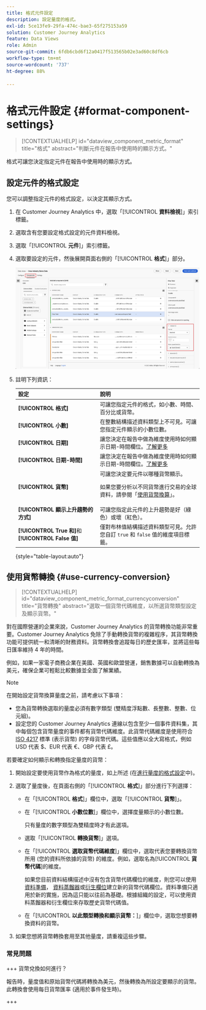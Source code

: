 ```yaml
---
title: 格式元件設定
description: 設定量度的格式。
exl-id: 5ce13fe9-29fa-474c-bae3-65f275153a59
solution: Customer Journey Analytics
feature: Data Views
role: Admin
source-git-commit: 6fdb6cbd6f12a0417f513565b02e3ad60c8df6cb
workflow-type: tm+mt
source-wordcount: '737'
ht-degree: 88%

---
```


# 格式元件設定 {#format-component-settings}

<!-- markdownlint-disable MD034 -->

>[!CONTEXTUALHELP]
>id="dataview_component_metric_format"
>title="格式"
>abstract="判斷元件在報告中使用時的顯示方式。"

<!-- markdownlint-enable MD034 -->


格式可讓您決定指定元件在報告中使用時的顯示方式。

## 設定元件的格式設定

您可以調整指定元件的格式設定，以決定其顯示方式。

1. 在 Customer Journey Analytics 中，選取「[!UICONTROL **資料檢視**]」索引標籤。

1. 選取含有您要設定格式設定的元件資料檢視。

1. 選取「[!UICONTROL **元件**]」索引標籤。

1. 選取要設定的元件，然後展開頁面右側的「[!UICONTROL **格式**]」部分。

   ![格式設定](../assets/format-settings.png)

1. 註明下列資訊：

   | 設定 | 說明 |
   | --- | --- |
   | **[!UICONTROL 格式]** | 可讓您指定元件的格式，如小數、時間、百分比或貨幣。 |
   | **[!UICONTROL 小數]** | 在整數結構描述資料類型上不可見。可讓您指定元件顯示的小數位數。 |
   | **[!UICONTROL 日期]** | 讓您決定在報告中做為維度使用時如何顯示日期-時間欄位。[了解更多](../../use-cases/data-views/data-views-usecases.md#date-and-date-time-use-cases) |
   | **[!UICONTROL 日期-時間]** | 讓您決定在報告中做為維度使用時如何顯示日期-時間欄位。[了解更多](../../use-cases/data-views/data-views-usecases.md#date-and-date-time-use-cases) |
   | **[!UICONTROL 貨幣]** | 可讓您決定要元件以哪種貨幣顯示。 <p>如果您要分析以不同貨幣進行交易的全球資料，請參閱「[使用貨幣換算](#use-currency-conversion)」。</p> |
   | **[!UICONTROL 顯示上升趨勢的方式]** | 可讓您指定此元件的上升趨勢是好（綠色）或壞（紅色）。 |
   | **[!UICONTROL True 和]**&#x200B;和 **[!UICONTROL False 值]** | 僅對布林值結構描述資料類型可見。允許您自訂 `true` 和 `false` 值的維度項目標籤。 |

   {style="table-layout:auto"}

## 使用貨幣轉換 {#use-currency-conversion}

<!-- markdownlint-disable MD034 -->

>[!CONTEXTUALHELP]
>id="dataview_component_metric_format_currencyconversion"
>title="貨幣轉換"
>abstract="選取一個貨幣代碼維度，以所選貨幣類型設定及顯示貨幣。"

<!-- markdownlint-enable MD034 -->

對在國際營運的企業來說，Customer Journey Analytics 的貨幣轉換功能非常重要。Customer Journey Analytics 免除了手動轉換貨幣的複雜程序，其貨幣轉換功能可提供統一和清晰的財務資料。貨幣轉換會追蹤每日的歷史匯率，並將這些每日匯率維持 4 年的時間。

例如，如果一家電子商務企業在美國、英國和歐盟營運，銷售數據可以自動轉換為美元，確保企業可輕鬆比較數據並全面了解業績。

>[!NOTE]
>
>在開始設定貨幣換算量度之前，請考慮以下事項：
>
>* 您為貨幣轉換選取的量度必須有數字類型 (雙精度浮點數、長整數、整數、位元組)。
>* 設定您的 Customer Journey Analytics 連線以包含至少一個事件資料集，其中每個包含貨幣量度的事件都有貨幣代碼維度。此貨幣代碼維度是使用符合[ ISO 4217](https://www.iso.org/iso-4217-currency-codes.html) 標準 (表示貨幣) 的字母貨幣代碼。這些值應以全大寫格式，例如 USD 代表 $、EUR 代表 €、GBP 代表 £。

若要確定如何顯示和轉換指定量度的貨幣：

1. 開始設定要使用貨幣作為格式的量度，如上所述 (在[進行量度的格式設定](#configure-format-settings-for-a-metric)中)。

1. 選取了量度後，在頁面右側的「[!UICONTROL **格式**]」部分進行下列選擇：

   * 在「[!UICONTROL **格式**]」欄位中，選取「[!UICONTROL **貨幣**]」。

   * 在「[!UICONTROL **小數位數**]」欄位中，選擇度量顯示的小數位數。

     只有量度的數字類型為雙精度時才有此選項。

   * 選取「[!UICONTROL **轉換貨幣**]」選項。

   * 在「[!UICONTROL **選取貨幣代碼維度**]」欄位中，選取代表您要轉換貨幣所用 (您的資料所依據的貨幣) 的維度。例如，選取名為&#x200B;[!UICONTROL **貨幣代碼**]&#x200B;的維度。

     如果您目前資料結構描述中沒有包含貨幣代碼欄位的維度，則您可以使用[資料準備](https://experienceleague.adobe.com/docs/experience-platform/data-prep/home.html?lang=zh-Hant)， [資料蒸餾器](https://experienceleague.adobe.com/docs/experience-platform/query/data-distiller/overview.html?lang=zh-Hant)或[衍生欄位](/help/data-views/derived-fields/derived-fields.md)建立新的貨幣代碼欄位。資料準備只適用於新的實施，因為這只能以往前為基礎。根據組織的設定，可以使用資料蒸餾器和衍生欄位來存取歷史貨幣代碼值。

   * 在「[!UICONTROL **以此類型轉換和顯示貨幣：**]」欄位中，選取您想要轉換資料的貨幣。

1. 如果您想將貨幣轉換套用至其他量度，請重複這些步驟。



### 常見問題

+++ 貨幣兌換如何進行？

報告時，量度值和原始貨幣代碼將轉換為美元，然後轉換為所設定要顯示的貨幣。此轉換會使用每日貨幣匯率 (適用於事件發生時)。

+++


